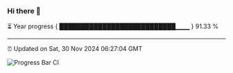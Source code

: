 ### Hi there 👋

⏳ Year progress { ███████████████████████████▁▁▁ } 91.33 %

---

⏰ Updated on Sat, 30 Nov 2024 06:27:04 GMT

![Progress Bar CI](https://github.com/liununu/liununu/workflows/Progress%20Bar%20CI/badge.svg)
